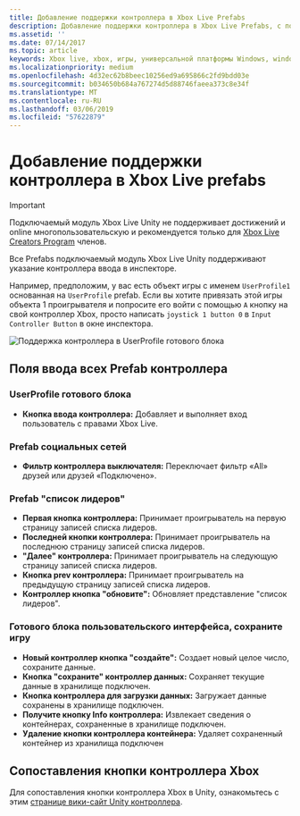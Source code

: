 ```yaml
---
title: Добавление поддержки контроллера в Xbox Live Prefabs
description: Добавление поддержки контроллера в Xbox Live Prefabs, с помощью Xbox Live Unity подключаемого модуля
ms.assetid: ''
ms.date: 07/14/2017
ms.topic: article
keywords: Xbox live, xbox, игры, универсальной платформы Windows, windows 10, xbox, один, unity, поддержку контроллера
ms.localizationpriority: medium
ms.openlocfilehash: 4d32ec62b8beec10256ed9a695866c2fd9bdd03e
ms.sourcegitcommit: b034650b684a767274d5d88746faeea373c8e34f
ms.translationtype: MT
ms.contentlocale: ru-RU
ms.lasthandoff: 03/06/2019
ms.locfileid: "57622879"
---
```

# <a name="add-controller-support-to-xbox-live-prefabs"></a>Добавление поддержки контроллера в Xbox Live prefabs

> [!IMPORTANT]
> Подключаемый модуль Xbox Live Unity не поддерживает достижений и online многопользовательскую и рекомендуется только для [Xbox Live Creators Program](../developer-program-overview.md) членов.

Все Prefabs подключаемый модуль Xbox Live Unity поддерживают указание контроллера ввода в инспекторе.

Например, предположим, у вас есть объект игры с именем `UserProfile1` основанная на `UserProfile` prefab. Если вы хотите привязать этой игры объекта 1 проигрывателя и попросите его войти с помощью `A` кнопку на свой контроллер Xbox, просто написать `joystick 1 button 0` в `Input Controller Button` в окне инспектора.

  ![Поддержка контроллера в UserProfile готового блока](../images/unity/controller-support-example.png)

## <a name="all-prefab-controller-input-fields"></a>Поля ввода всех Prefab контроллера
### <a name="userprofile-prefab"></a>UserProfile готового блока
- **Кнопка ввода контроллера:** Добавляет и выполняет вход пользователь с правами Xbox Live.

### <a name="social-prefab"></a>Prefab социальных сетей
- **Фильтр контроллера выключателя:** Переключает фильтр «All» друзей или друзей «Подключено».

### <a name="leaderboard-prefab"></a>Prefab "список лидеров"
- **Первая кнопка контроллера:** Принимает проигрыватель на первую страницу записей списка лидеров.
- **Последней кнопки контроллера:** Принимает проигрыватель на последнюю страницу записей списка лидеров.
- **"Далее" контроллера:** Принимает проигрыватель на следующую страницу записей списка лидеров.
- **Кнопка prev контроллера:** Принимает проигрыватель на предыдущую страницу записей списка лидеров.
- **Контроллер кнопка "обновите":** Обновляет представление "список лидеров".


### <a name="game-save-ui-prefab"></a>Готового блока пользовательского интерфейса, сохраните игру
- **Новый контроллер кнопка "создайте":** Создает новый целое число, сохраните данные.
- **Кнопка "сохраните" контроллер данных:** Сохраняет текущие данные в хранилище подключен.
- **Кнопка контроллера для загрузки данных:** Загружает данные сохранены в хранилище подключен.
- **Получите кнопку Info контроллера:** Извлекает сведения о контейнерах, сохраненные в хранилище подключен.
- **Удаление кнопки контроллера контейнера:** Удаляет сохраненный контейнер из хранилища подключен

## <a name="xbox-controller-button-mappings"></a>Сопоставления кнопки контроллера Xbox

Для сопоставления кнопки контроллера Xbox в Unity, ознакомьтесь с этим [странице вики-сайт Unity контроллера](https://wiki.unity3d.com/index.php?title=Xbox360Controller).
